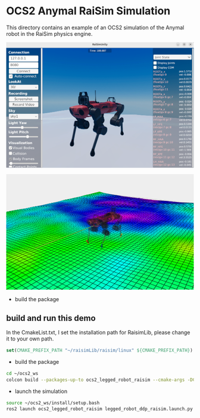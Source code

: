 # OCS2 Anymal RaiSim Simulation

This directory contains an example of an OCS2 simulation of the Anymal robot in the RaiSim physics engine.  


![Anymal In RaiSim](assets/raisim.png)

![Anymal In Rviz2](assets/rviz.png)

* build the package

## build and run this demo
In the CmakeList.txt, I set the installation path for RaisimLib, please change it to your own path.

```cmake
set(CMAKE_PREFIX_PATH "~/raisimLib/raisim/linux" ${CMAKE_PREFIX_PATH})
```

* build the package
```bash
cd ~/ocs2_ws
colcon build --packages-up-to ocs2_legged_robot_raisim --cmake-args -DCMAKE_EXPORT_COMPILE_COMMANDS=ON -DCMAKE_BUILD_TYPE=RelWithDebInfo
```

* launch the simulation
```bash
source ~/ocs2_ws/install/setup.bash
ros2 launch ocs2_legged_robot_raisim legged_robot_ddp_raisim.launch.py 
```
